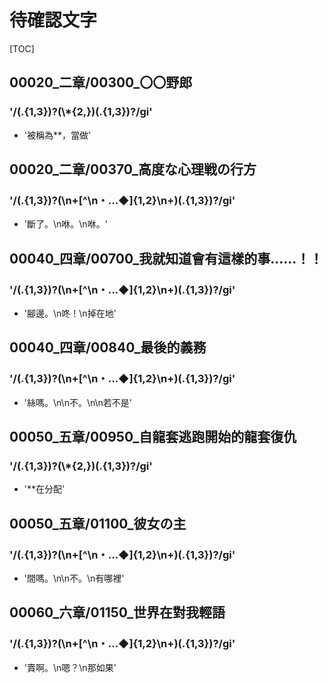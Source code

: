 # 待確認文字

[TOC]

## 00020_二章/00300_〇〇野郎

### '/(.{1,3})?(\\*{2,})(.{1,3})?/gi'

- '被稱為**，當做'


## 00020_二章/00370_高度な心理戦の行方

### '/(.{1,3})?(\n+[^\n・…◆]{1,2}\n+)(.{1,3})?/gi'

- '斷了。\n咻。\n咻。'


## 00040_四章/00700_我就知道會有這樣的事……！！

### '/(.{1,3})?(\n+[^\n・…◆]{1,2}\n+)(.{1,3})?/gi'

- '腳邊。\n咚！\n掉在地'


## 00040_四章/00840_最後的義務

### '/(.{1,3})?(\n+[^\n・…◆]{1,2}\n+)(.{1,3})?/gi'

- '絲嗎。\n\n不。\n\n若不是'


## 00050_五章/00950_自龍套逃跑開始的龍套復仇

### '/(.{1,3})?(\\*{2,})(.{1,3})?/gi'

- '**在分配'


## 00050_五章/01100_彼女の主

### '/(.{1,3})?(\n+[^\n・…◆]{1,2}\n+)(.{1,3})?/gi'

- '間嗎。\n\n不。\n有哪裡'


## 00060_六章/01150_世界在對我輕語

### '/(.{1,3})?(\n+[^\n・…◆]{1,2}\n+)(.{1,3})?/gi'

- '賣啊。\n嗯？\n那如果'
